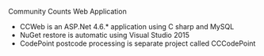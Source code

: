 Community Counts Web Application
*  CCWeb is an ASP.Net 4.6.* application using C sharp and MySQL
*  NuGet restore is automatic using Visual Studio 2015
*  CodePoint postcode processing is separate project called CCCodePoint